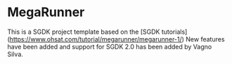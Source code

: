 # MegaRunner
This is a SGDK project template based on the [SGDK tutorials] (https://www.ohsat.com/tutorial/megarunner/megarunner-1/)  New features have been added and support for SGDK 2.0 has been added by Vagno Silva.
